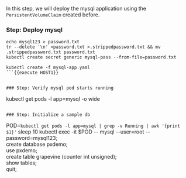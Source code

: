 In this step, we will deploy the mysql application using the `PersistentVolumeClaim` created before.

### Step: Deploy mysql

```
echo mysql123 > password.txt
tr --delete '\n' <password.txt >.strippedpassword.txt && mv .strippedpassword.txt password.txt
kubectl create secret generic mysql-pass --from-file=password.txt

kubectl create -f mysql-app.yaml
```{{execute HOST1}}


### Step: Verify mysql pod starts running

```
kubectl get pods -l app=mysql -o wide
```{{execute HOST1}}

### Step: Initialize a sample db

```
POD=`kubectl get pods -l app=mysql | grep -v Running | awk '{print $1}'`
sleep 10
kubectl exec -it $POD -- mysql --user=root --password=mysql123;\
 create database pxdemo;\
  use pxdemo;\
   create table grapevine (counter int unsigned);\
    show tables;\
     quit;
```{{execute HOST1}}

